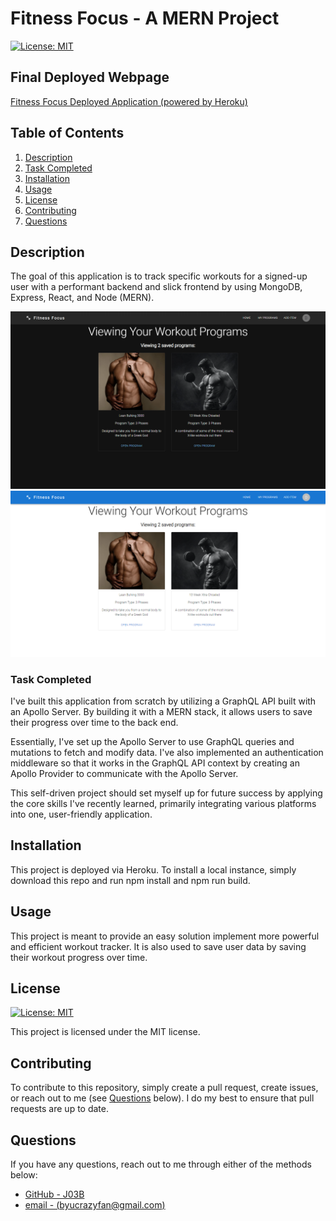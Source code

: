 # Fitness Focus - A MERN Project

[![License: MIT](https://img.shields.io/badge/License-MIT-yellow.svg)](https://opensource.org/licenses/MIT)

## Final Deployed Webpage

[Fitness Focus Deployed Application (powered by Heroku)](https://fitnessfocus.herokuapp.com/)

## Table of Contents

1. [Description](#description)
2. [Task Completed]('#task-completed')
3. [Installation](#installation)
4. [Usage](#usage)
5. [License](#license)
6. [Contributing](#contributing)
7. [Questions](#questions)

## Description

The goal of this application is to track specific workouts for a signed-up user with a performant backend and slick frontend by using MongoDB, Express, React, and Node (MERN).

![Fitness Focus Screenshot Dark](./server/assets/fitness-focus-screenshot-1.png)
![Fitness Focus Screenshot Light](./server/assets/fitness-focus-screenshot-2.png)

### Task Completed

I've built this application from scratch by utilizing a GraphQL API built with an Apollo Server. By building it with a MERN stack, it allows users to save their progress over time to the back end.

Essentially, I've set up the Apollo Server to use GraphQL queries and mutations to fetch and modify data. I've also implemented an authentication middleware so that it works in the GraphQL API context by creating an Apollo Provider to communicate with the Apollo Server.

This self-driven project should set myself up for future success by applying the core skills I've recently learned, primarily integrating various platforms into one, user-friendly application. 

## Installation

This project is deployed via Heroku. To install a local instance, simply download this repo and run npm install and npm run build. 

## Usage

This project is meant to provide an easy solution implement more powerful and efficient workout tracker. It is also used to save user data by saving their workout progress over time.  

## License

[![License: MIT](https://img.shields.io/badge/License-MIT-yellow.svg)](https://opensource.org/licenses/MIT)

This project is licensed under the MIT license.

## Contributing

To contribute to this repository, simply create a pull request, create issues, or reach out to me (see [Questions](#questions) below). I do my best to ensure that pull requests are up to date. 

## Questions

If you have any questions, reach out to me through either of the methods below:
- [GitHub - J03B](https://github.com/J03B/)
- [email - (byucrazyfan@gmail.com)](mailto:byucrazyfan@gmail.com)
